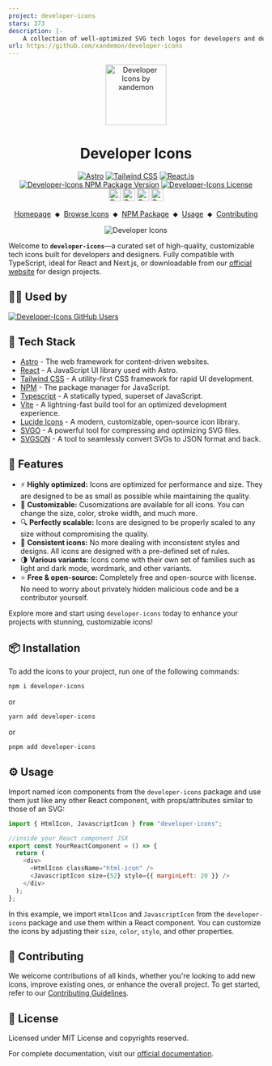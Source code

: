 ```yaml
---
project: developer-icons
stars: 373
description: |-
    A collection of well-optimized SVG tech logos for developers and designers—customizable, scalable, and free.
url: https://github.com/xandemon/developer-icons
---
```


<div align="center">
  <a href="https://xandemon.github.io/developer-icons" target="_blank"><img src="public/logo.png" alt="Developer Icons by xandemon" height="120" /></a>
  <h1>Developer Icons</h1>
</div>

<div align="center">
  <div>
    <a href="https://astro.build/" target="_blank"><img src="https://img.shields.io/badge/Astro-333333?logo=astro&logoColor=BC52EE" alt="Astro"></a>
    <a href="https://tailwindcss.com/" target="_blank"><img src="https://img.shields.io/badge/Tailwind_CSS-333?logo=tailwindcss&logoColor=06B6D4&style=flat" alt="Tailwind CSS"></a>
    <a href="https://react.dev/" target="_blank"><img src="https://img.shields.io/badge/React-333333?logo=react&logoColor=58c4dc" alt="React.js"></a>
    <a href="https://github.com/xandemon/developer-icons/releases" target="_blank"><img src="https://img.shields.io/npm/v/developer-icons?logo=github&logoColor=fff&label=Release&labelColor=333&color=148ACF&style=flat" alt="Developer-Icons NPM Package Version"></a>
    <a href="https://github.com/xandemon/developer-icons/blob/main/LICENSE" target="_blank"><img src="https://img.shields.io/github/license/xandemon/developer-icons?logo=github&logoColor=fff&label=License&labelColor=333&color=666666&style=flat" alt="Developer-Icons License"></a>
  </div>
  <div>
    <a href="https://www.npmjs.com/package/developer-icons" target="_blank"><img src="https://img.shields.io/npm/dy/developer-icons?logo=npm&logoColor=CB3837&label=Downloads&labelColor=333&color=148ACF&style=flat" alt="Developer-Icons NPM Package Downloads" style="height:24px"></a>
    <a href="https://github.com/xandemon/developer-icons/stargazers" target="_blank"><img src="https://img.shields.io/github/stars/xandemon/developer-icons?logo=github&logoColor=fff&label=Stars&labelColor=333&color=FFD700&style=flat" alt="Developer-Icons GitHub Stars" style="height:24px"></a>
    <a href="https://github.com/xandemon/developer-icons/network/dependents" target="_blank"><img src="https://dependents.info/xandemon/developer-icons/badge?logo=github&logoColor=fff&label=Users&labelColor=333" alt="Developer-Icons GitHub Network Dependents" style="height:24px" /></a>
    <a href="https://github.com/xandemon/developer-icons/stargazers" target="_blank"><img src="https://img.shields.io/github/forks/xandemon/developer-icons?logo=github&logoColor=fff&label=Forks&labelColor=333&color=148ACF&style=flat" alt="Developer-Icons GitHub Forks" style="height:24px"></a>
  </div>
 
</div>

<p align="center">
  <a href="https://xandemon.github.io/developer-icons/">Homepage</a>
  <span>&nbsp;⬥&nbsp;</span>
  <a href="https://xandemon.github.io/developer-icons/icons/All">Browse Icons</a>
  <span>&nbsp;⬥&nbsp;</span>
  <a href="https://www.npmjs.com/package/developer-icons">NPM Package</a>
  <span>&nbsp;⬥&nbsp;</span>
  <a href="https://xandemon.github.io/developer-icons/docs/usageGuide/">Usage</a>
  <span>&nbsp;⬥&nbsp;</span>
  <a href="https://xandemon.github.io/developer-icons/docs/contributing/">Contributing</a>
</p>

<p align="center">
  <img src="public/cover-image-light.png" alt="Developer Icons" />
</p>

Welcome to **`developer-icons`**—a curated set of high-quality, customizable tech icons built for developers and designers. Fully compatible with TypeScript, ideal for React and Next.js, or downloadable from our [official website](https://xandemon.github.io/developer-icons/icons/All "Developer Icons Website") for design projects.

## 🧑‍💻 Used by

<a href="https://github.com/xandemon/developer-icons/network/dependents" target="_blank">
  <img src="https://dependents.info/xandemon/developer-icons/image" alt="Developer-Icons GitHub Users" />
</a>

## 🚀 Tech Stack

- [Astro](https://astro.build/) - The web framework for content-driven websites.
- [React](https://reactjs.org/) - A JavaScript UI library used with Astro.
- [Tailwind CSS](https://tailwindcss.com/) - A utility-first CSS framework for rapid UI development.
- [NPM](https://www.npmjs.com/) - The package manager for JavaScript.
- [Typescript](https://www.typescriptlang.org/) - A statically typed, superset of JavaScript.
- [Vite](https://vitejs.dev/) - A lightning-fast build tool for an optimized development experience.
- [Lucide Icons](https://lucide.dev/) - A modern, customizable, open-source icon library.
- [SVGO](https://github.com/svg/svgo) - A powerful tool for compressing and optimizing SVG files.
- [SVGSON](https://github.com/svgson/svgson) - A tool to seamlessly convert SVGs to JSON format and back.

## 🌟 Features

- ⚡ **Highly optimized:** Icons are optimized for performance and size. They are designed to be as small as possible while maintaining the quality.
- 🎨 **Customizable:** Cusomizations are available for all icons. You can change the size, color, stroke width, and much more.
- 🔍 **Perfectly scalable:** Icons are designed to be properly scaled to any size without compromising the quality.
- 🔄 **Consistent icons:** No more dealing with inconsistent styles and designs. All icons are designed with a pre-defined set of rules.
- 🌗 **Various variants:** Icons come with their own set of families such as light and dark mode, wordmark, and other variants.
- ⭐ **Free & open-source:** Completely free and open-source with license. No need to worry about privately hidden malicious code and be a contributor yourself.

Explore more and start using `developer-icons` today to enhance your projects with stunning, customizable icons!

## 📦 Installation

To add the icons to your project, run one of the following commands:

```bash
npm i developer-icons
```

or

```bash
yarn add developer-icons
```

or

```bash
pnpm add developer-icons
```

## ⚙️ Usage

Import named icon components from the `developer-icons` package and use them just like any other React component, with props/attributes similar to those of an SVG:

```javascript
import { HtmlIcon, JavascriptIcon } from "developer-icons";

//inside your React component JSX
export const YourReactComponent = () => {
  return (
    <div>
      <HtmlIcon className="html-icon" />
      <JavascriptIcon size={52} style={{ marginLeft: 20 }} />
    </div>
  );
};
```

In this example, we import `HtmlIcon` and `JavascriptIcon` from the `developer-icons` package and use them within a React component. You can customize the icons by adjusting their `size`, `color`, `style`, and other properties.

## 🤝 Contributing

We welcome contributions of all kinds, whether you're looking to add new icons, improve existing ones, or enhance the overall project. To get started, refer to our [Contributing Guidelines](https://xandemon.github.io/developer-icons/docs/contributing).

## 📜 License

Licensed under MIT License and copyrights reserved.

For complete documentation, visit our [official documentation](https://xandemon.github.io/developer-icons/docs).

